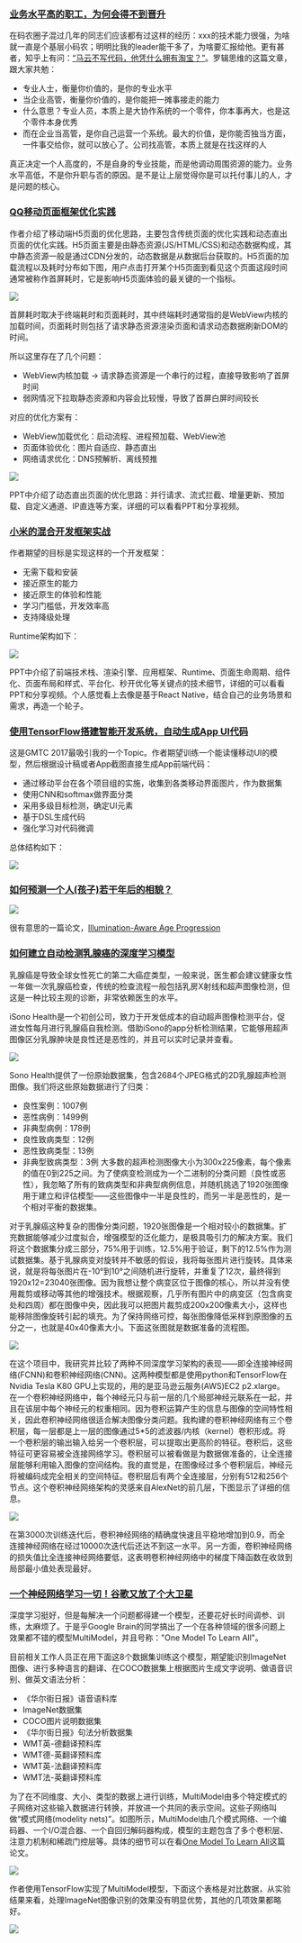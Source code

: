 ### [业务水平高的职工，为何会得不到晋升](http://mp.weixin.qq.com/s/QNERqMO0pSlI_d8vPJ1ahQ)

在码农圈子混过几年的同志们应该都有过这样的经历：xxx的技术能力很强，为啥就一直是个基层小码农；明明比我的leader能干多了，为啥要汇报给他。更有甚者，知乎上有问：[“马云不写代码，他凭什么拥有淘宝？”](https://www.zhihu.com/question/25361619)。罗辑思维的这篇文章，跟大家共勉：

- 专业人士，衡量你价值的，是你的专业水平
- 当企业高管，衡量你价值的，是你能把一摊事接走的能力
- 什么意思？专业人员，本质上是大协作系统的一个零件，你本事再大，也是这个零件本身优秀
- 而在企业当高管，是你自己运营一个系统。最大的价值，是你能否独当方面，一件事交给你，就可以放心了。公司找高管，本质上就是在找这样的人

真正决定一个人高度的，不是自身的专业技能，而是他调动周围资源的能力。业务水平高低，不是你升职与否的原因。是不是让上层觉得你是可以托付事儿的人，才是问题的核心。

### [QQ移动页面框架优化实践](http://ppt.geekbang.org/slide/show/862)

作者介绍了移动端H5页面的优化思路，主要包含传统页面的优化实践和动态直出页面的优化实践。H5页面主要是由静态资源(JS/HTML/CSS)和动态数据构成，其中静态资源一般是通过CDN分发的，动态数据是从数据后台获取的。H5页面的加载流程以及耗时分布如下图，用户点击打开某个H5页面到看见这个页面这段时间通常被称作首屏耗时，它是影响H5页面体验的最关键的一个指标。

![](./Images/wk2/7.jpg)

首屏耗时取决于终端耗时和页面耗时，其中终端耗时通常指的是WebView内核的加载时间，页面耗时则包括了请求静态资源渲染页面和请求动态数据刷新DOM的时间。

所以这里存在了几个问题：
- WebView内核加载 -> 请求静态资源是一个串行的过程，直接导致影响了首屏时间
- 弱网情况下拉取静态资源和内容会比较慢，导致了首屏白屏时间较长

对应的优化方案有：
- WebView加载优化：启动流程、进程预加载、WebView池
- 页面体验优化：图片自适应、静态直出
- 网络请求优化：DNS预解析、离线预推

![](./Images/wk2/8.jpg)

PPT中介绍了动态直出页面的优化思路：并行请求、流式拦截、增量更新、预加载、自定义通道、IP直连等方案，详细的可以看看PPT和分享视频。

### [小米的混合开发框架实战](http://ppt.geekbang.org/slide/show/854)

作者期望的目标是实现这样的一个开发框架：
- 无需下载和安装
- 接近原生的能力
- 接近原生的体验和性能
- 学习门槛低，开发效率高
- 支持降级处理

Runtime架构如下：

![](./Images/wk2/6.jpg)

PPT中介绍了前端技术栈、渲染引擎、应用框架、Runtime、页面生命周期、组件化、页面布局和样式、平台化、秒开优化等关键点的技术细节，详细的可以看看PPT和分享视频。个人感觉看上去像是基于React Native，结合自己的业务场景和需求，再造一个轮子。

### [使用TensorFlow搭建智能开发系统，自动生成App UI代码](http://ppt.geekbang.org/slide/show/848)

这是GMTC 2017最吸引我的一个Topic。作者期望训练一个能读懂移动UI的模型，然后根据设计稿或者App截图直接生成App前端代码：
- 通过移动平台在各个项目组的实施，收集到各类移动界面图片，作为数据集
- 使用CNN和softmax做界面分类
- 采用多级目标检测，确定UI元素
- 基于DSL生成代码
- 强化学习对代码微调

总体结构如下：

![](./Images/wk2/5.jpg)

### [如何预测一个人(孩子)若干年后的相貌？](http://grail.cs.washington.edu/aging/)

![](./Images/wk2/4.png)

很有意思的一篇论文，[Illumination-Aware Age Progression](http://grail.cs.washington.edu/aging/Aging_CVPR14.pdf)

### [如何建立自动检测乳腺癌的深度学习模型](http://mp.weixin.qq.com/s/--ORsBW1TFpaBHEx6T8pbw)

乳腺癌是导致全球女性死亡的第二大癌症类型，一般来说，医生都会建议健康女性一年做一次乳腺癌检查，传统的检查流程一般包括乳房X射线和超声图像检测，但这是一种比较主观的诊断，非常依赖医生的水平。

iSono Health是一个初创公司，致力于开发低成本的自动超声图像检测平台，促进女性每月进行乳腺癌自我检测。借助iSono的app分析检测结果，它能够用超声图像区分乳腺肿块是良性还是恶性的，并且可以实时记录并查看。

![](https://mmbiz.qpic.cn/mmbiz_jpg/YicUhk5aAGtCt36zxFcx7Mu0pNKpRHcr9rhuEsl67RtBA7QIGkDQN2dmvw4esqbbGBNdn0xoCUBwzNicvHbMKWlA/640?wx_fmt=jpeg&tp=webp&wxfrom=5&wx_lazy=1)

Sono Health提供了一份原始数据集，包含2684个JPEG格式的2D乳腺超声检测图像。我们将这些原始数据进行了归类：
- 良性案例：1007例
- 恶性病例：1499例
- 非典型病例：178例
- 良性致病类型：12例
- 恶性致病类型：13例
- 非典型致病类型：3例
大多数的超声检测图像大小为300x225像素，每个像素的值在0到225之间。为了使病变检测成为一个二进制的分类问题（良性或恶性），我忽略了所有的致病类型和非典型病例信息，并随机挑选了1920张图像用于建立和评估模型——这些图像中一半是良性的，而另一半是恶性的，是一个相对平衡的数据集。

对于乳腺癌这种复杂的图像分类问题，1920张图像是一个相对较小的数据集。扩充数据能够减少过度拟合，增强模型的泛化能力，是极具吸引力的解决方案。我们将这个数据集分成三部分，75%用于训练，12.5%用于验证，剩下的12.5%作为测试数据集。基于乳腺病变对旋转并不敏感的假设，我将每张图片进行旋转。具体来说，就是将每张图片在-10°到10°之间随机进行旋转，并重复了12次，最终得到1920x12=23040张图像。因为我想让整个病变区位于图像的核心，所以并没有使用裁剪或移动等其他的增强技术。根据观察，几乎所有图片中的病变区（包含病变处和四周）都在图像中央，因此我可以把图片裁剪成200x200像素大小，这样也能移除图像旋转引起的填充。为了保持网络可控，每张图像降低采样到原图像的五分之一，也就是40x40像素大小。下面这张图就是数据准备的流程图。

![](http://mmbiz.qpic.cn/mmbiz_jpg/YicUhk5aAGtCt36zxFcx7Mu0pNKpRHcr9T5jZ9LlPWUO9yUibOHN6lSKXnCRj7bMb05zlxrHnHw1rjwibBd4KaC4w/640?wx_fmt=jpeg&tp=webp&wxfrom=5&wx_lazy=1)

在这个项目中，我研究并比较了两种不同深度学习架构的表现——即全连接神经网络(FCNN)和卷积神经网络(CNN)。这两种模型都是使用python和TensorFlow在Nvidia Tesla K80 GPU上实现的，用的是亚马逊云服务(AWS)EC2 p2.xlarge。
在一个卷积神经网络中，每个神经元只与前一层的几个局部神经元联系在一起，并且在该层中每个神经元的权重相同。因为卷积运算产生的信息与图像的空间特性相关，因此卷积神经网络很适合解决图像分类问题。我构建的卷积神经网络有三个卷积层，每一层都是上一层的图像通过5*5的滤波器/内核（kernel）卷积形成。将一个卷积层的输出输入给另一个卷积层，可以提取出更高阶的特征。卷积后，这些特征可更容易被全连接网络学习。卷积层可以被看做是为数据做准备的，让全连接层能够利用输入图像的空间结构。我的直觉是，在图像经过多个卷积层后，神经元将被编码成完全相关的空间特征。卷积层后有两个全连接层，分别有512和256个节点。这个卷积神经网络架构的灵感来自AlexNet的前几层，下图显示了详细的信息。

![](http://mmbiz.qpic.cn/mmbiz_jpg/YicUhk5aAGtCt36zxFcx7Mu0pNKpRHcr95MCNZ9IZ3JibkuwPqTts326ZMrOFcfc2sQX3NQ6p4oK3dVNDsAywAHA/640?wx_fmt=jpeg&tp=webp&wxfrom=5&wx_lazy=1)

在第3000次训练迭代后，卷积神经网络的精确度快速且平稳地增加到0.9，而全连接神经网络在经过10000次迭代后还达不到这一水平。另一方面，卷积神经网络的损失值比全连接神经网络要低，这表明卷积神经网络中的梯度下降函数在收敛到局部最小值处表现最好。


### [一个神经网络学习一切！谷歌又放了个大卫星](http://mp.weixin.qq.com/s/ARnDNJkLSkTOBtQ7w50cSg)

深度学习挺好，但是每解决一个问题都得建一个模型，还要花好长时间调参、训练，太麻烦了。于是乎Google Brain的同学搞出了一个在各种领域的很多问题上效果都不错的模型MultiModel，并且号称："One Model To Learn All"。

目前相关工作人员正在用下面这8个数据集训练这个模型，期望能识别ImageNet图像、进行多种语言的翻译、在COCO数据集上根据图片生成文字说明、做语音识别、做英文语法分析：

- 《华尔街日报》语音语料库
- ImageNet数据集
- COCO图片说明数据集
- 《华尔街日报》句法分析数据集
- WMT英-德翻译预料库
- WMT德-英翻译预料库
- WMT英-法翻译预料库
- WMT法-英翻译预料库

为了在不同维度、大小、类型的数据上进行训练，MultiModel由多个特定模式的子网络对这些输入数据进行转换，并放进一个共同的表示空间。这些子网络叫做“模式网络(modelity nets)”。如图所示，MultiModel由几个模式网络、一个编码器、一个I/O混合器、一个自回归解码器构成，模型的主题包含了多个卷积层、注意力机制和稀疏门控层等。具体的细节可以在看[One Model To Learn All](https://arxiv.org/pdf/1706.05137.pdf)这篇论文。

![](./Images/wk2/1.png)

作者使用TensorFlow实现了MultiModel模型，下面这个表格是对比数据，从实验结果来看，处理ImageNet图像识别的效果没有明显优势，其他的几项效果都略好。

![](./Images/wk2/3.png)
